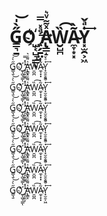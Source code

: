 # G͇͉̱̋̀̍͝O͛҉̺͔̺͉̳ͅ ̙̗̱̤͎ͣ̽̿͢A̢͇̝ͯ͌ͮ͛W̮̺̪̏͡A̴̼̞͙͓͂̀Y͓̫̯͕͖̍ͣ̌͢


G͇͉̱̋̀̍͝O͛҉̺͔̺͉̳ͅ ̙̗̱̤͎ͣ̽̿͢A̢͇̝ͯ͌ͮ͛W̮̺̪̏͡A̴̼̞͙͓͂̀Y͓̫̯͕͖̍ͣ̌͢

G͇͉̱̋̀̍͝O͛҉̺͔̺͉̳ͅ ̙̗̱̤͎ͣ̽̿͢A̢͇̝ͯ͌ͮ͛W̮̺̪̏͡A̴̼̞͙͓͂̀Y͓̫̯͕͖̍ͣ̌͢

G͇͉̱̋̀̍͝O͛҉̺͔̺͉̳ͅ ̙̗̱̤͎ͣ̽̿͢A̢͇̝ͯ͌ͮ͛W̮̺̪̏͡A̴̼̞͙͓͂̀Y͓̫̯͕͖̍ͣ̌͢

G͇͉̱̋̀̍͝O͛҉̺͔̺͉̳ͅ ̙̗̱̤͎ͣ̽̿͢A̢͇̝ͯ͌ͮ͛W̮̺̪̏͡A̴̼̞͙͓͂̀Y͓̫̯͕͖̍ͣ̌͢

G͇͉̱̋̀̍͝O͛҉̺͔̺͉̳ͅ ̙̗̱̤͎ͣ̽̿͢A̢͇̝ͯ͌ͮ͛W̮̺̪̏͡A̴̼̞͙͓͂̀Y͓̫̯͕͖̍ͣ̌͢

G͇͉̱̋̀̍͝O͛҉̺͔̺͉̳ͅ ̙̗̱̤͎ͣ̽̿͢A̢͇̝ͯ͌ͮ͛W̮̺̪̏͡A̴̼̞͙͓͂̀Y͓̫̯͕͖̍ͣ̌͢

G͇͉̱̋̀̍͝O͛҉̺͔̺͉̳ͅ ̙̗̱̤͎ͣ̽̿͢A̢͇̝ͯ͌ͮ͛W̮̺̪̏͡A̴̼̞͙͓͂̀Y͓̫̯͕͖̍ͣ̌͢
